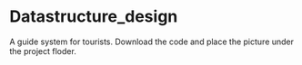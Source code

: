 # Datastructure_design
A guide system for tourists. 
Download the code and place the picture under the project floder.


